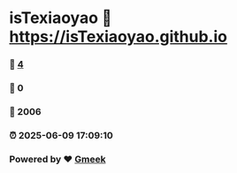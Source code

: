 # isTexiaoyao :link: https://isTexiaoyao.github.io 
### :page_facing_up: [4](https://isTexiaoyao.github.io/tag.html) 
### :speech_balloon: 0 
### :hibiscus: 2006 
### :alarm_clock: 2025-06-09 17:09:10 
### Powered by :heart: [Gmeek](https://github.com/Meekdai/Gmeek)
